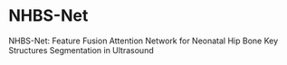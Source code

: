 # NHBS-Net
NHBS-Net: Feature Fusion Attention Network for Neonatal Hip Bone Key Structures Segmentation in Ultrasound
